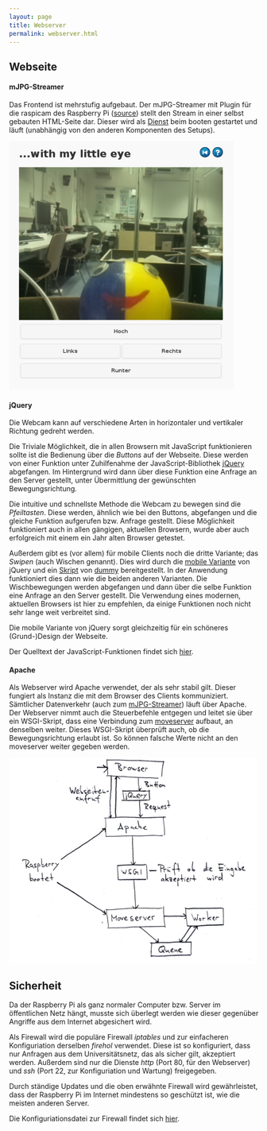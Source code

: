 ```yaml
---
layout: page
title: Webserver
permalink: webserver.html
---
```


## Webseite

#### mJPG-Streamer

Das Frontend ist mehrstufig aufgebaut. Der mJPG-Streamer mit Plugin für die raspicam des Raspberry Pi ([source](https://github.com/jacksonliam/mjpg-streamer)) stellt den Stream in einer selbst gebauten HTML-Seite dar. Dieser wird als [Dienst](dummy.html) beim booten gestartet und läuft (unabhängig von den anderen Komponenten des Setups).

[![Screenshot](img/websitescreenshot500px.png "Screenshot der Webseite")](img/websitescreenshot.png)

#### jQuery

Die Webcam kann auf verschiedene Arten in horizontaler und vertikaler Richtung gedreht werden.

Die Triviale Möglichkeit, die in allen Browsern mit JavaScript funktionieren sollte ist die Bedienung über die *Buttons* auf der Webseite. Diese werden von einer Funktion unter Zuhilfenahme der JavaScript-Bibliothek [jQuery](dummy.html) abgefangen. Im Hintergrund wird dann über diese Funktion eine Anfrage an den Server gestellt, unter Übermittlung der gewünschten Bewegungsrichtung.

Die intuitive und schnellste Methode die Webcam zu bewegen sind die *Pfeiltasten*. Diese werden, ähnlich wie bei den Buttons, abgefangen und die gleiche Funktion aufgerufen bzw. Anfrage gestellt. Diese Möglichkeit funktioniert auch in allen gängigen, aktuellen Browsern, wurde aber auch erfolgreich mit einem ein Jahr alten Browser getestet.

Außerdem gibt es (vor allem) für mobile Clients noch die dritte Variante; das *Swipen* (auch Wischen genannt). Dies wird durch die [mobile Variante](dummy.html) von jQuery und ein [Skript](dummy.html) von [dummy](dummy.html) bereitgestellt. In der Anwendung funktioniert dies dann wie die beiden anderen Varianten. Die Wischbewegungen werden abgefangen und dann über die selbe Funktion eine Anfrage an den Server gestellt. Die Verwendung eines modernen, aktuellen Browsers ist hier zu empfehlen, da einige Funktionen noch nicht sehr lange weit verbreitet sind.

Die mobile Variante von jQuery sorgt gleichzeitig für ein schöneres (Grund-)Design der Webseite.

Der Quelltext der JavaScript-Funktionen findet sich [hier](dummy.html).

#### Apache

Als Webserver wird Apache verwendet, der als sehr stabil gilt. Dieser fungiert als Instanz die mit dem Browser des Clients kommuniziert. Sämtlicher Datenverkehr (auch zum [mJPG-Streamer](#mjpg-streamer)) läuft über Apache. Der Webserver nimmt auch die Steuerbefehle entgegen und leitet sie über ein WSGI-Skript, dass eine Verbindung zum [moveserver](dummy.html) aufbaut, an denselben weiter. Dieses WSGI-Skript überprüft auch, ob die Bewegungsrichtung erlaubt ist. So können falsche Werte nicht an den moveserver weiter gegeben werden.

[![Kontrollfluss](img/kontrollflussdiagramm500px.png "Kontrollflussdiagramm")](img/kontrollflussdiagramm.png)


## Sicherheit

Da der Raspberry Pi als ganz normaler Computer bzw. Server im öffentlichen Netz hängt, musste sich überlegt werden wie dieser gegenüber Angriffe aus dem Internet abgesichert wird.

Als Firewall wird die populäre Firewall *iptables* und zur einfacheren Konfiguriation derselben *firehol* verwendet. Diese ist so konfiguriert, dass nur Anfragen aus dem Universitätsnetz, das als sicher gilt, akzeptiert werden. Außerdem sind nur die Dienste *http* (Port 80, für den Webserver) und *ssh* (Port 22, zur Konfiguriation und Wartung) freigegeben.

Durch ständige Updates und die oben erwähnte Firewall wird gewährleistet, dass der Raspberry Pi im Internet mindestens so geschützt ist, wie die meisten anderen Server.

Die Konfiguriationsdatei zur Firewall findet sich [hier](dummy.html).
